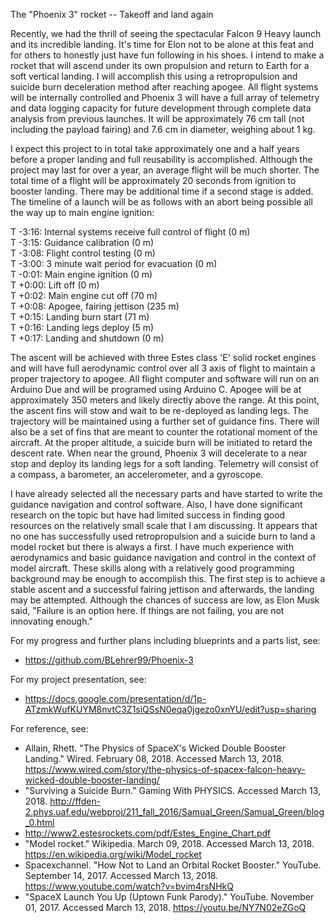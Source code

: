 The "Phoenix 3" rocket -- Takeoff and land again

Recently, we had the thrill of seeing the spectacular Falcon 9 Heavy launch and its incredible landing. It's time for Elon not to be alone at this feat and for others to honestly just have fun following in his shoes. I intend to make a rocket that will ascend under its own propulsion and return to Earth for a soft vertical landing. I will accomplish this using a retropropulsion and suicide burn deceleration method after reaching apogee. All flight systems will be internally controlled and Phoenix 3 will have a full array of telemetry and data logging capacity for future development through complete data analysis from previous launches. It will be approximately 76 cm tall (not including the payload fairing) and 7.6 cm in diameter, weighing about 1 kg.

I expect this project to in total take approximately one and a half years before a proper landing and full reusability is accomplished. Although the project may last for over a year, an average flight will be much shorter. The total time of a flight will be approximately 20 seconds from ignition to booster landing. There may be additional time if a second stage is added. The timeline of a launch will be as follows with an abort being possible all the way up to main engine ignition:

T  -3:16: Internal systems receive full control of flight (0 m)  
T  -3:15: Guidance calibration (0 m)  
T  -3:08: Flight control testing (0 m)  
T  -3:00: 3 minute wait period for evacuation (0 m)  
T  -0:01: Main engine ignition (0 m)   
T  +0:00: Lift off (0 m)  
T  +0:02: Main engine cut off (70 m)  
T  +0:08: Apogee, fairing jettison (235 m)  
T  +0:15: Landing burn start (71 m)  
T  +0:16: Landing legs deploy  (5 m)  
T  +0:17: Landing and shutdown  (0 m)  

The ascent will be achieved with three Estes class 'E' solid rocket engines and will have full aerodynamic control over all 3 axis of flight to maintain a proper trajectory to apogee. All flight computer and software will run on an Arduino Due and will be programed using Arduino C. Apogee will be at approximately 350 meters and likely directly above the range. At this point, the ascent fins will stow and wait to be re-deployed as landing legs. The trajectory will be maintained using a further set of guidance fins. There will also be a set of fins that are meant to counter the rotational moment of the aircraft. At the proper altitude, a suicide burn will be initiated to retard the descent rate. When near the ground, Phoenix 3 will decelerate to a near stop and deploy its landing legs for a soft landing. Telemetry will consist of a compass, a barometer, an accelerometer, and a gyroscope.

I have already selected all the necessary parts and have started to write the guidance navigation and control software. Also, I have done significant research on the topic but have had limited success in finding good resources on the relatively small scale that I am discussing. It appears that no one has successfully used retropropulsion and a suicide burn to land a model rocket but there is always a first. I have much experience with aerodynamics and basic guidance navigation and control in the context of model aircraft. These skills along with a relatively good programming background may be enough to accomplish this. The first step is to achieve a stable ascent and a successful fairing jettison and afterwards, the landing may be attempted. Although the chances of success are low, as Elon Musk said, "Failure is an option here. If things are not failing, you are not innovating enough."

For my progress and further plans including blueprints and a parts list, see:  
-   <https://github.com/BLehrer99/Phoenix-3>

For my project presentation, see:  
-   <https://docs.google.com/presentation/d/1p-ATzmkWufKUYM8nvtC3Z1siQSsN0eqa0jgezo0xnYU/edit?usp=sharing>  

For reference, see:  
-   Allain, Rhett. "The Physics of SpaceX's Wicked Double Booster Landing." Wired. February 08, 2018. Accessed March 13, 2018. <https://www.wired.com/story/the-physics-of-spacex-falcon-heavy-wicked-double-booster-landing/>  
-   "Surviving a Suicide Burn." Gaming With PHYSICS. Accessed March 13, 2018. <http://ffden-2.phys.uaf.edu/webproj/211_fall_2016/Samual_Green/Samual_Green/blog_0.html>  
-   <http://www2.estesrockets.com/pdf/Estes_Engine_Chart.pdf>  
-   "Model rocket." Wikipedia. March 09, 2018. Accessed March 13, 2018. <https://en.wikipedia.org/wiki/Model_rocket>  
-   Spacexchannel. "How Not to Land an Orbital Rocket Booster." YouTube. September 14, 2017. Accessed March 13, 2018. <https://www.youtube.com/watch?v=bvim4rsNHkQ>  
-   "SpaceX Launch You Up (Uptown Funk Parody)." YouTube. November 01, 2017. Accessed March 13, 2018. https://youtu.be/NY7N02eZGoQ
